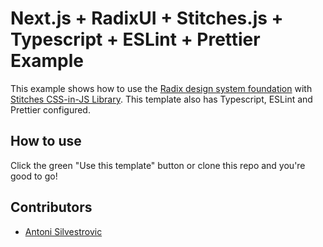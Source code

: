 # Next.js + RadixUI + Stitches.js + Typescript + ESLint + Prettier Example

This example shows how to use the [Radix design system foundation](https://www.radix-ui.com) with [Stitches CSS-in-JS Library](https://github.com/modulz/stitches). This template also has Typescript, ESLint and Prettier configured.

## How to use

Click the green "Use this template" button or clone this repo and you're good to go!

## Contributors

- [Antoni Silvestrovic](https://github.com/bring-shrubbery)
